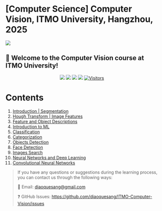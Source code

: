 # \[Computer Science\] Computer Vision, ITMO University, Hangzhou, 2025

![](https://github.com/user-attachments/assets/60c5cd5a-0455-4486-a44e-48398db58f3b)
  



## 🤩 Welcome to the Computer Vision course at ITMO University! 

<div align="center">

[![](https://img.shields.io/github/stars/diaoquesang/ITMO-Computer-Vision)](https://github.com/diaoquesang/ITMO-Computer-Vision) 
[![](https://img.shields.io/github/forks/diaoquesang/ITMO-Computer-Vision)](https://github.com/diaoquesang/ITMO-Computer-Vision) 
[![](https://img.shields.io/github/issues/diaoquesang/ITMO-Computer-Vision)](https://github.com/diaoquesang/ITMO-Computer-Vision/issues) 
[![](https://img.shields.io/github/license/diaoquesang/ITMO-Computer-Vision)](https://github.com/diaoquesang/ITMO-Computer-Vision/blob/main/LICENSE) 
[![Visitors](https://api.visitorbadge.io/api/visitors?path=https%3A%2F%2Fgithub.com%2Fdiaoquesang%2FITMO-Computer-Vision&label=visitors&countColor=%2337d67a&style=flat&labelStyle=none)](https://visitorbadge.io/status?path=https%3A%2F%2Fgithub.com%2Fdiaoquesang%2FITMO-Computer-Vision)

</div>

# Contents

1. [Introduction | Segmentation](https://github.com/diaoquesang/ITMO-Computer-Vision/blob/main/Lectures/01-02%20Introduction%20to%20CV%20and%20Segmentation.pdf)
2. [Hough Transform | Image Features](https://github.com/diaoquesang/ITMO-Computer-Vision/blob/main/Lectures/03-04%20Hough%20Transform%20and%20Image%20Features.pdf)
3. [Feature and Object Descriptions](https://github.com/diaoquesang/ITMO-Computer-Vision/blob/main/Lectures/05-06%20Feature%20and%20Object%20Descriptions.pdf)
4. [Introduction to ML](https://github.com/diaoquesang/ITMO-Computer-Vision/blob/main/Lectures/07%20Intro%20to%20ML.pdf)
5. [Classification](https://github.com/diaoquesang/ITMO-Computer-Vision/blob/main/Lectures/08%20Classification.pdf)
6. [Categorization](https://github.com/diaoquesang/ITMO-Computer-Vision/blob/main/Lectures/09%20Categorization.pdf)
7. [Objects Detection](https://github.com/diaoquesang/ITMO-Computer-Vision/blob/main/Lectures/10%20Objects%20Detection.pdf)
8. [Face Detection](https://github.com/diaoquesang/ITMO-Computer-Vision/blob/main/Lectures/11%20Face%20Detection.pdf)
9. [Images Search](https://github.com/diaoquesang/ITMO-Computer-Vision/blob/main/Lectures/12%20Images%20Searching.pdf)
10. [Neural Networks and Deep Learning](https://github.com/diaoquesang/ITMO-Computer-Vision/blob/main/Lectures/13-14%20Neural%20Networks%20and%20Deep%20Learning.pdf)
11. [Convolutional Neural Networks](https://github.com/diaoquesang/ITMO-Computer-Vision/blob/main/Lectures/15-16%20CNN.pdf)

> If you have any questions or suggestions during the learning process, you can contact us through the following ways:
> 
> 📧 Email: diaoquesang@gmail.com
> 
> ❓ GitHub Issues: https://github.com/diaoquesang/ITMO-Computer-Vision/issues


